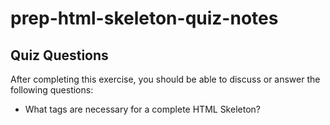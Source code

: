 # prep-html-skeleton-quiz-notes

## Quiz Questions

After completing this exercise, you should be able to discuss or answer the following questions:

- What tags are necessary for a complete HTML Skeleton?
  <!DOCTYPE HTML>
  <html>
  <head>
  <title>
  <body>

- What type of content belongs within the `<head>` of an HTML document?
contains meta information about the HTML page

- What type of content belongs within the `<body>` of an HTML document?
the document's body, and is a container for all the visible contents, such as headings, paragraphs, images, hyperlinks, tables, lists, etc.

- Where must the `DOCTYPE` declaration appear in a valid HTML document?
on the first line

## Notes

All student notes should be written here.


How to write `Code Examples` in markdown

for JS:
```javascript
const data = "Howdy"
```

for HTML:
```html
<div>
  <p>This is text content</p>
</div>
```

for CSS:
```css
div {
  width:100%
}
```
